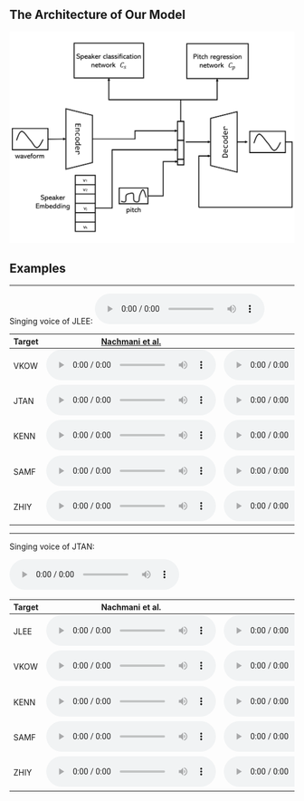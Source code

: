 

## The Architecture of Our Model

![](imgs/diagram.svg)

## Examples

---

Singing voice of JLEE: 
<audio controls="" preload="auto">
            <source src="wavs/Origin/JLEE-08.wav"></audio>

<table>
  <thead>
    <tr>
      <th>Target</th>
      <!-- th>Original voice</th-->
      <th><a href="https://arxiv.org/abs/1904.06590">Nachmani et al.</a></th>
      <th>Ours</th>
    </tr>
  </thead>
  <tbody>
    <tr>
      <td>VKOW</td>
      <!--td><audio controls="" preload="auto">
            <source src="wavs/Origin/JLEE-08.wav"></audio></td-->
      <td><audio controls="" preload="auto">
            <source src="wavs/USVC/JLEE-08-VKOW.wav"></audio></td>
      <td><audio controls="" preload="auto">
            <source src="wavs/Ours/JLEE-08-VKOW.wav"></audio></td>
    </tr>
    <tr>
      <td>JTAN</td>
      <!--td> </td-->
      <td><audio controls="" preload="auto">
            <source src="wavs/USVC/JLEE-08-JTAN.wav"></audio></td>
      <td><audio controls="" preload="auto">
            <source src="wavs/Ours/JLEE-08-JTAN.wav"></audio></td>
    </tr>
    <tr>
      <td>KENN</td>
      <!--td> </td-->
      <td><audio controls="" preload="auto">
            <source src="wavs/USVC/JLEE-08-KENN.wav"></audio></td>
      <td><audio controls="" preload="auto">
            <source src="wavs/Ours/JLEE-08-KENN.wav"></audio></td>
    </tr>
    <tr>
      <td>SAMF</td>
      <!--td> </td-->
      <td><audio controls="" preload="auto">
            <source src="wavs/USVC/JLEE-08-SAMF.wav"></audio></td>
      <td><audio controls="" preload="auto">
            <source src="wavs/Ours/JLEE-08-SAMF.wav"></audio></td>
    </tr>
    <tr>
      <td>ZHIY</td>
      <!--td> </td-->
      <td><audio controls="" preload="auto">
            <source src="wavs/USVC/JLEE-08-ZHIY.wav"></audio></td>
      <td><audio controls="" preload="auto">
            <source src="wavs/Ours/JLEE-08-ZHIY.wav"></audio></td>
    </tr>
  </tbody>
</table>

---

Singing voice of JTAN:

<audio controls="" preload="auto">
            <source src="wavs/Origin/JTAN-16.wav"></audio>

<table>
  <thead>
    <tr>
      <th>Target</th>
      <!-- th>Original voice</th-->
      <th>Nachmani et al.</th>
      <th>Ours</th>
    </tr>
  </thead>
  <tbody>
    <tr>
      <td>JLEE</td>
      <td><audio controls="" preload="auto">
            <source src="wavs/USVC/JTAN-16-JLEE.wav"></audio></td>
      <td><audio controls="" preload="auto">
            <source src="wavs/Ours/JTAN-16-JLEE.wav"></audio></td>
    </tr>
    <tr>
      <td>VKOW</td>
      <!--td> </td-->
      <td><audio controls="" preload="auto">
            <source src="wavs/USVC/JTAN-16-VKOW.wav"></audio></td>
      <td><audio controls="" preload="auto">
            <source src="wavs/Ours/JTAN-16-VKOW.wav"></audio></td>
    </tr>
    <tr>
      <td>KENN</td>
      <!--td> </td-->
      <td><audio controls="" preload="auto">
            <source src="wavs/USVC/JTAN-16-KENN.wav"></audio></td>
      <td><audio controls="" preload="auto">
            <source src="wavs/Ours/JTAN-16-KENN.wav"></audio></td>
    </tr>
    <tr>
      <td>SAMF</td>
      <!--td> </td-->
      <td><audio controls="" preload="auto">
            <source src="wavs/USVC/JTAN-16-SAMF.wav"></audio></td>
      <td><audio controls="" preload="auto">
            <source src="wavs/Ours/JTAN-16-SAMF.wav"></audio></td>
    </tr>
    <tr>
      <td>ZHIY</td>
      <!--td> </td-->
      <td><audio controls="" preload="auto">
            <source src="wavs/USVC/JTAN-16-ZHIY.wav"></audio></td>
      <td><audio controls="" preload="auto">
            <source src="wavs/Ours/JTAN-16-ZHIY.wav"></audio></td>
    </tr>
  </tbody>
</table>